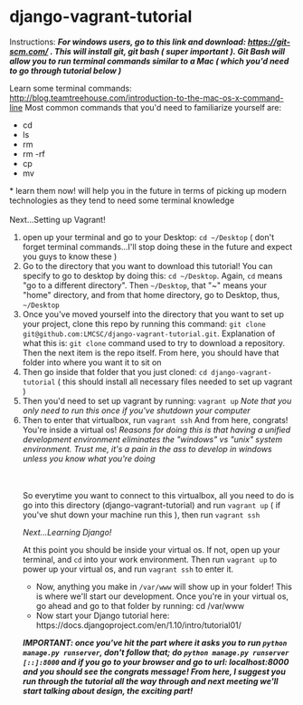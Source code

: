 # django-vagrant-tutorial

Instructions:
<i><b>For windows users, go to this link and download: https://git-scm.com/ . This will install git, git bash ( super important ). Git Bash will allow you to run terminal commands similar to a Mac ( which you'd need to go through tutorial below ) </b></i>

Learn some terminal commands:
http://blog.teamtreehouse.com/introduction-to-the-mac-os-x-command-line
Most common commands that you'd need to familiarize yourself are:
<ul>
  <li>cd</li>
  <li>ls</li>
  <li>rm</li>
  <li>rm -rf</li>
  <li>cp</li>
  <li>mv</li>
</ul>
  *  learn them now! will help you in the future in terms of picking up modern technologies as they tend to need some terminal knowledge
<br></br>
Next...Setting up Vagrant!
<ol>
  <li>
    open up your terminal and go to your Desktop: <code>cd ~/Desktop</code> ( don't forget terminal commands...I'll stop doing these in the future and expect you guys to know these )
  </li>
  <li>
    Go to the directory that you want to download this tutorial! You can specify to go to desktop by doing this: <code>cd ~/Desktop</code>. Again, <code>cd</code> means "go to a different directory". Then <code>~/Desktop</code>, that "~" means your "home" directory, and from that home directory, go to Desktop, thus, <code>~/Desktop</code>
  </li>
  <li>
    Once you've moved yourself into the directory that you want to set up your project, clone this repo by running this command: <code>git clone git@github.com:LMCSC/django-vagrant-tutorial.git</code>. Explanation of what this is: <code>git clone</code> command used to try to download a repository. Then the next item is the repo itself. From here, you should have that folder into where you want it to sit on
  </li>
  <li>
    Then go inside that folder that you just cloned: <code>cd django-vagrant-tutorial</code> ( this should install all necessary files needed to set up vagrant )
  </li>
  <li>
    Then you'd need to set up vagrant by running: <code>vagrant up</code> <i>Note that you only need to run this once if you've shutdown your computer</i>
  </li>
  <li>
    Then to enter that virtualbox, run <code>vagrant ssh</code>
    And from here, congrats! You're inside a virtual os! <i>Reasons for doing this is that having a unified development environment eliminates the "windows" vs "unix" system environment. Trust me, it's a pain in the ass to develop in windows unless you know what you're doing</i>
  </li>



<br></br>
So everytime you want to connect to this virtualbox, all you need to do is go into this directory (django-vagrant-tutorial) and run
<code>vagrant up</code> ( if you've shut down your machine run this ), then run <code>vagrant ssh</code>




<i>Next...Learning Django!</i>
<div>
  <p>
    At this point you should be inside your virtual os. If not, open up your terminal, and <code>cd</code> into your work environment. Then run <code>vagrant up</code> to power up your virtual os, and run <code>vagrant ssh</code> to enter it.
  <p>
</div>
<div>
  <ul>
    <li>
      Now, anything you make in <code>/var/www</code> will show up in your folder! This is where we'll start our development. Once you're in your virtual os, go ahead and go to that folder by running: </code>cd /var/www</code>
    </li>
    <li>
      Now start your Django tutorial here: https://docs.djangoproject.com/en/1.10/intro/tutorial01/ 
    </li>
  </ul>
</div>

<i><b>IMPORTANT: once you've hit the part where it asks you to run <code>python manage.py runserver</code>, don't follow that;
do <code>python manage.py runserver [::]:8000</code> and if you go to your browser and go to url: localhost:8000 and you should see the congrats message!
From here, I suggest you run through the tutorial all the way through and next meeting we'll start talking about design, the exciting part!
